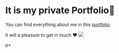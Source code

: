 # It is my private Portfolio💖

<p>You can find everything about me in this <a href="https://nourhaan-atef.github.io/NouryAtefNewPortfolio/">portfolio</a>.</p>
<p>It will a pleasure to get in touch ❤</
<a href="https://nourhaan-atef.github.io/NouryAtefNewPortfolio/">
<img src="Portfolio.png" /></a>

p>

